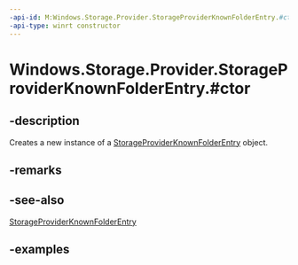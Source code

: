 ```yaml
---
-api-id: M:Windows.Storage.Provider.StorageProviderKnownFolderEntry.#ctor
-api-type: winrt constructor
---
```


# Windows.Storage.Provider.StorageProviderKnownFolderEntry.#ctor

<!--
public StorageProviderKnownFolderEntry ();
-->

## -description

Creates a new instance of a [StorageProviderKnownFolderEntry](storageproviderknownfolderentry.md) object.

## -remarks

## -see-also

[StorageProviderKnownFolderEntry](storageproviderknownfolderentry.md)

## -examples

